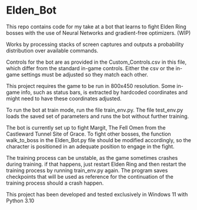 # Elden_Bot
This repo contains code for my take at a bot that learns to fight Elden Ring bosses with the use of Neural Networks and gradient-free optimizers. (WIP)

Works by processing stacks of screen captures and outputs a probability distribution over available commands. 

Controls for the bot are as provided in the Custom_Controls.csv in this file, which differ from the standard in-game controls. Either the csv or the in-game settings must be adjusted so they match each other. 

This project requires the game to be run in 800x450 resolution. Some in-game info, such as status bars, is extracted by hardcoded coordinates and might need to have these coordinates adjusted.

To run the bot at train mode, run the file train_env.py. The file test_env.py loads the saved set of parameters and runs the bot without further training.

The bot is currently set up to fight Margit, The Fell Omen from the Castleward Tunnel Site of Grace. To fight other bosses, the function walk_to_boss in the Elden_Bot.py file should be modified accordingly, so the character is positioned in an adequate position to engage in the fight.

The training process can be unstable, as the game sometimes crashes during training. if that happens, just restart Elden Ring and then restart the training process by running train_env.py again. The program saves checkpoints that will be used as reference for the continuation of the training process should a crash happen.

This project has been developed and tested exclusively in Windows 11 with Python 3.10
